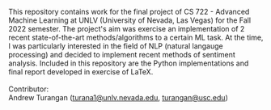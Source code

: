 This repository contains work for the final project of CS 722 - Advanced Machine Learning at UNLV (University of Nevada, Las Vegas) for the Fall 2022 semester. The project's aim was exercise an implementation of 2 recent state-of-the-art methods/algorithms to a certain ML task. At the time, I was particularly interested in the field of NLP (natural langauge processing) and decided to implement recent methods of sentiment analysis. Included in this repository are the Python implementations and final report developed in exercise of LaTeX.<br><br>
Contributor:<br>
Andrew Turangan (turana1@unlv.nevada.edu, turangan@usc.edu)
